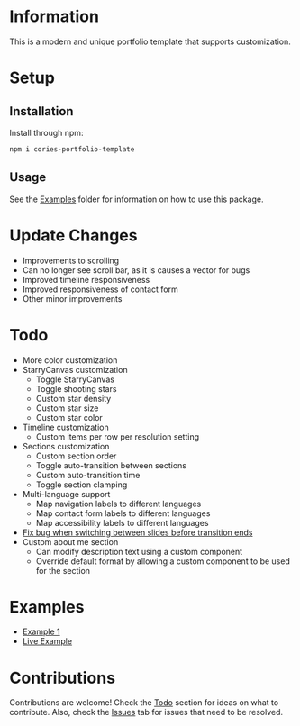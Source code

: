 # Information
This is a modern and unique portfolio template that supports customization.

# Setup

## Installation
Install through npm:
```bash
npm i cories-portfolio-template
```

## Usage
See the [Examples](https://github.com/CorieW/Cories-Portfolio-Template/examples) folder for information on how to use this package.

# Update Changes
- Improvements to scrolling
- Can no longer see scroll bar, as it is causes a vector for bugs
- Improved timeline responsiveness
- Improved responsiveness of contact form
- Other minor improvements

# Todo
- More color customization
- StarryCanvas customization
    - Toggle StarryCanvas
    - Toggle shooting stars
    - Custom star density
    - Custom star size
    - Custom star color
- Timeline customization
    - Custom items per row per resolution setting
- Sections customization
    - Custom section order
    - Toggle auto-transition between sections
    - Custom auto-transition time
    - Toggle section clamping
- Multi-language support
    - Map navigation labels to different languages
    - Map contact form labels to different languages
    - Map accessibility labels to different languages
- [Fix bug when switching between slides before transition ends](https://gyazo.com/fa7bd3119b568bcdf85a01c27a39165c)
- Custom about me section
    - Can modify description text using a custom component
    - Override default format by allowing a custom component to be used for the section

# Examples
- [Example 1](https://github.com/CorieW/Cories-Portfolio-Template/examples/example1)
- [Live Example](https://coriewatson.me)

# Contributions
Contributions are welcome! Check the [Todo](#todo) section for ideas on what to contribute. Also, check the [Issues](https://github.com/CorieW/Cories-Portfolio-Template/issues) tab for issues that need to be resolved.
